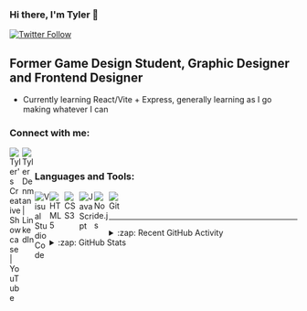 ### Hi there, I'm Tyler 👋 

[![Twitter Follow](https://img.shields.io/twitter/follow/tylerguy123?color=1DA1F2&logo=twitter&style=for-the-badge)](https://twitter.com/intent/follow?original_referer=https%3A%2F%2Fgithub.com%2Ftylerguy&screen_name=tylerguy123)

## Former Game Design Student, Graphic Designer and Frontend Designer

- Currently learning React/Vite + Express, generally learning as I go making whatever I can

### Connect with me:

[<img align="left" alt="Tyler's Creative Showcase | YouTube" width="22px" src="https://cdn.simpleicons.org/youtube/000000/ffffff" />][youtube]
[<img align="left" alt="Tyler Denman | LinkedIn" width="22px" src="https://cdn.simpleicons.org/linkedin/000000/ffffff" />][linkedin]

<br />

### Languages and Tools:

<img align="left" alt="Visual Studio Code" width="26px" src="https://cdn.simpleicons.org/visualstudiocode/000000/ffffff" />
<img align="left" alt="HTML5" width="26px" src="https://cdn.simpleicons.org/html5/000000/ffffff" />
<img align="left" alt="CSS3" width="26px" src="https://cdn.simpleicons.org/css3/000000/ffffff" />
<img align="left" alt="JavaScript" width="26px" src="https://cdn.simpleicons.org/javascript/000000/ffffff" />
<img align="left" alt="Node.js" width="26px" src="https://cdn.simpleicons.org/node.js/000000/ffffff" />
<img align="left" alt="Git" width="26px" src="https://cdn.simpleicons.org/git/000000/ffffff" />

<br />
<br />

---

<details>
  <summary>:zap: Recent GitHub Activity</summary>
  
<!--START_SECTION:activity-->
1. 🗣 Commented on [#4](https://github.com/TerrashiftNET/Terrashift-Bot/pull/4#issuecomment-1886043460) in [TerrashiftNET/Terrashift-Bot](https://github.com/TerrashiftNET/Terrashift-Bot)
2. 🎉 Merged PR [#1](https://github.com/TerrashiftNET/MinecraftStats/pull/1) in [TerrashiftNET/MinecraftStats](https://github.com/TerrashiftNET/MinecraftStats)
3. 💪 Opened PR [#1](https://github.com/TerrashiftNET/MinecraftStats/pull/1) in [TerrashiftNET/MinecraftStats](https://github.com/TerrashiftNET/MinecraftStats)
4. 🗣 Commented on [#233](https://github.com/pdinklag/MinecraftStats/issues/233#issuecomment-1798149364) in [pdinklag/MinecraftStats](https://github.com/pdinklag/MinecraftStats)
5. 🎉 Merged PR [#556](https://github.com/Thunderblossom-Game-Studio/ProjectB/pull/556) in [Thunderblossom-Game-Studio/ProjectB](https://github.com/Thunderblossom-Game-Studio/ProjectB)
<!--END_SECTION:activity-->

</details>

<details>
  <summary>:zap: GitHub Stats</summary>
  <p align="center"><img src="/github-metrics.svg" alt="Metrics" width="400"></p>
  
</details>

[website]: https://tylerguy.github.io/Tyler.dev/
[youtube]: https://www.youtube.com/channel/UCa-jxtlaLU6Jb21kDy2nhxw
[linkedin]: https://linkedin.com/in/tyler-denman-23b412198/
